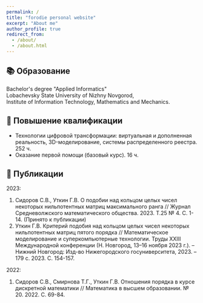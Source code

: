 ```yaml
---
permalink: /
title: "forodie personal website"
excerpt: "About me"
author_profile: true
redirect_from: 
  - /about/
  - /about.html
---
```


## 📚 Образование   

Bachelor's degree "Applied Informatics"  
Lobachevsky State University of Nizhny Novgorod,  
Institute of Information Technology, Mathematics and Mechanics.

## 📕 Повышение квалификации  

+ Технологии цифровой трансформации: виртуальная и дополненная реальность, 3D-моделирование, системы распределенного реестра. 252 ч.
+ Оказание первой помощи (базовый курс). 16 ч.

## 📖 Публикации  

2023:  
1. Сидоров С.В., Уткин Г.В. О подобии над кольцом целых чисел некоторых нильпотентных матриц максимального ранга // Журнал Средневолжского математического общества. 2023. Т.25 № 4. С. 1-14. (Принято к публикации)
2. Уткин Г.В. Критерий подобия над кольцом целых чисел некоторых нильпотентных матриц пятого порядка // Математическое моделирование и суперкомпьютерные технологии. Труды XXIII Международной конференции (Н. Новгород, 13–16 ноября 2023 г.). – Нижний Новгород: Изд-во Нижегородского госуниверситета, 2023. – 179 с. 2023. С. 154-157.

2022:

1. Сидоров С.В., Смирнова Т.Г., Уткин Г.В. Отношения порядка в курсе дискретной математики // Математика в высшем образовании. № 20. 2022. С. 69-84.

